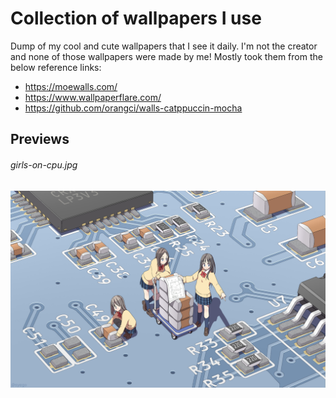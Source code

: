 # Collection of wallpapers I use
Dump of my cool and cute wallpapers that I see it daily. I'm not the creator and none of those wallpapers were made by me! Mostly took them from the below reference links:

- https://moewalls.com/
- https://www.wallpaperflare.com/
- https://github.com/orangci/walls-catppuccin-mocha



## Previews

###### girls-on-cpu.jpg
![girls-on-cpu.jpg](https://raw.githubusercontent.com/GMkonan/wallpapers/main/girls-on-cpu.jpg)
